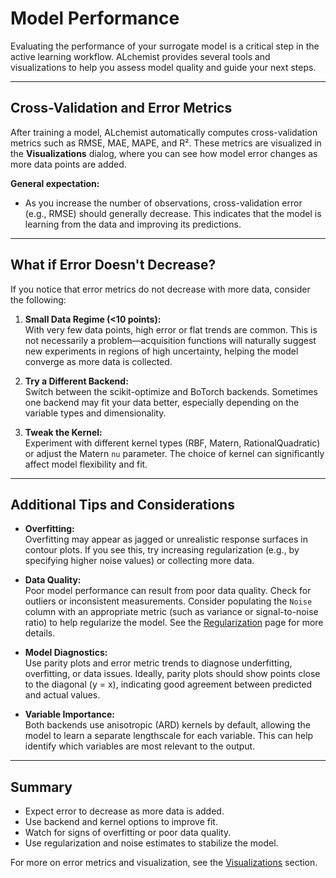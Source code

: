 # Model Performance

Evaluating the performance of your surrogate model is a critical step in the active learning workflow. ALchemist provides several tools and visualizations to help you assess model quality and guide your next steps.

---

## Cross-Validation and Error Metrics

After training a model, ALchemist automatically computes cross-validation metrics such as RMSE, MAE, MAPE, and R². These metrics are visualized in the **Visualizations** dialog, where you can see how model error changes as more data points are added.

**General expectation:**  
- As you increase the number of observations, cross-validation error (e.g., RMSE) should generally decrease. This indicates that the model is learning from the data and improving its predictions.

---

## What if Error Doesn't Decrease?

If you notice that error metrics do not decrease with more data, consider the following:

1. **Small Data Regime (<10 points):**  
   With very few data points, high error or flat trends are common. This is not necessarily a problem—acquisition functions will naturally suggest new experiments in regions of high uncertainty, helping the model converge as more data is collected.

2. **Try a Different Backend:**  
   Switch between the scikit-optimize and BoTorch backends. Sometimes one backend may fit your data better, especially depending on the variable types and dimensionality.

3. **Tweak the Kernel:**  
   Experiment with different kernel types (RBF, Matern, RationalQuadratic) or adjust the Matern `nu` parameter. The choice of kernel can significantly affect model flexibility and fit.

---

## Additional Tips and Considerations

- **Overfitting:**  
  Overfitting may appear as jagged or unrealistic response surfaces in contour plots. If you see this, try increasing regularization (e.g., by specifying higher noise values) or collecting more data.

- **Data Quality:**  
  Poor model performance can result from poor data quality. Check for outliers or inconsistent measurements. Consider populating the `Noise` column with an appropriate metric (such as variance or signal-to-noise ratio) to help regularize the model. See the [Regularization](../resources/regularization.md) page for more details.

- **Model Diagnostics:**  
  Use parity plots and error metric trends to diagnose underfitting, overfitting, or data issues. Ideally, parity plots should show points close to the diagonal (y = x), indicating good agreement between predicted and actual values.

- **Variable Importance:**  
  Both backends use anisotropic (ARD) kernels by default, allowing the model to learn a separate lengthscale for each variable. This can help identify which variables are most relevant to the output.

---

## Summary

- Expect error to decrease as more data is added.
- Use backend and kernel options to improve fit.
- Watch for signs of overfitting or poor data quality.
- Use regularization and noise estimates to stabilize the model.

For more on error metrics and visualization, see the [Visualizations](../visualizations/error_metrics.md) section.